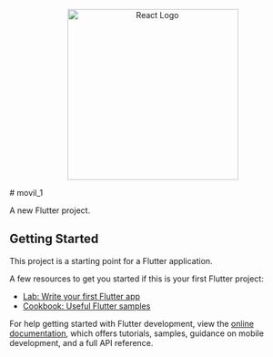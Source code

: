 <p align="center">
  <a href="https://docs.flutter.dev/" target="blank"><img src="https://www.vectorlogo.zone/logos/flutterio/flutterio-ar21.svg" width="300" alt="React Logo" /></a>
</p>
# movil_1

A new Flutter project.

## Getting Started

This project is a starting point for a Flutter application.

A few resources to get you started if this is your first Flutter project:

- [Lab: Write your first Flutter app](https://docs.flutter.dev/get-started/codelab)
- [Cookbook: Useful Flutter samples](https://docs.flutter.dev/cookbook)

For help getting started with Flutter development, view the
[online documentation](https://docs.flutter.dev/), which offers tutorials,
samples, guidance on mobile development, and a full API reference.
